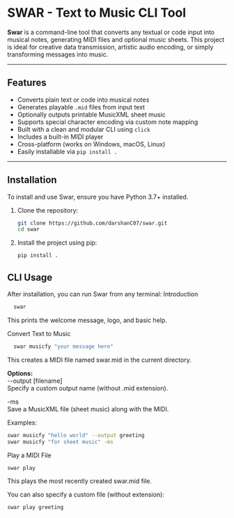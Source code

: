 # SWAR - Text to Music CLI Tool

**Swar** is a command-line tool that converts any textual or code input into musical notes, generating MIDI files and optional music sheets. This project is ideal for creative data transmission, artistic audio encoding, or simply transforming messages into music.

---

## Features

- Converts plain text or code into musical notes
- Generates playable `.mid` files from input text
- Optionally outputs printable MusicXML sheet music
- Supports special character encoding via custom note mapping
- Built with a clean and modular CLI using `click`
- Includes a built-in MIDI player
- Cross-platform (works on Windows, macOS, Linux)
- Easily installable via `pip install .`

---

## Installation

To install and use Swar, ensure you have Python 3.7+ installed.

1. Clone the repository:

   ```bash
   git clone https://github.com/darshanC07/swar.git
   cd swar
2. Install the project using pip:

    ```bash
    pip install .

## CLI Usage
After installation, you can run Swar from any terminal:
Introduction

  ```bash
    swar
  ```
This prints the welcome message, logo, and basic help.

Convert Text to Music

  ```bash
    swar musicfy "your message here"
  ```
    
This creates a MIDI file named swar.mid in the current directory.

**Options:**
<br>
--output [filename] <br>
      Specify a custom output name (without .mid extension).

-ms <br>
Save a MusicXML file (sheet music) along with the MIDI.

Examples:

  ```bash
  swar musicfy "hello world" --output greeting
  swar musicfy "for sheet music" -ms
  ```
    
Play a MIDI File

```bash
swar play
```
This plays the most recently created swar.mid file.

You can also specify a custom file (without extension):

  ```bash
  swar play greeting
